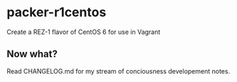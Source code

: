 # packer-r1centos
Create a REZ-1 flavor of CentOS 6 for use in Vagrant

## Now what?
Read CHANGELOG.md for my stream of conciousness developement notes.
